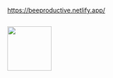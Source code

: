https://beeproductive.netlify.app/

<div>
<code>
<img height="100" src="https://imgur.com/vyCVei5](https://i.imgur.com/vyCVei5.png">

</code>
</div>
  

